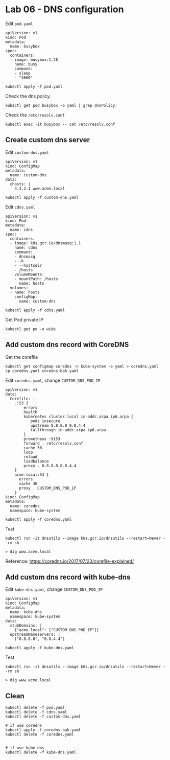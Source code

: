 # Lab 06 - DNS configuration

Edit `pod.yaml`

```
apiVersion: v1
kind: Pod
metadata:
  name: busybox
spec:
  containers:
  - image: busybox:1.28
    name: busy
    command:
    - sleep
    - "3600"
```

```
kubectl apply -f pod.yaml
```

Check the dns policy.

```
kubectl get pod busybox -o yaml | grep dnsPolicy:
```

Check the `/etc/resolv.conf`

```
kubectl exec -it busybox -- cat /etc/resolv.conf
```

## Create custom dns server

Edit `custom-dns.yaml`

```
apiVersion: v1
kind: ConfigMap
metadata:
  name: custom-dns
data:
  chosts: |
    4.3.2.1 www.acme.local
```

```
kubectl apply -f custom-dns.yaml
```

Edit `cdns.yaml`

```
apiVersion: v1
kind: Pod
metadata:
  name: cdns
spec:
  containers:
  - image: k8s.gcr.io/dnsmasq:1.1
    name: cdns
    command:
    - dnsmasq
    - -k
    - --hostsdir
    - /hosts
    volumeMounts:
    - mountPath: /hosts
      name: hosts
  volumes:
  - name: hosts
    configMap:
      name: custom-dns
```

```
kubectl apply -f cdns.yaml
```

Get Pod private IP

```
kubectl get po -o wide
```

## Add custom dns record with CoreDNS

Get the corefile

```
kubectl get configmap coredns -n kube-system -o yaml > coredns.yaml
cp coredns.yaml coredns-bak.yaml
```

Edit `coredns.yaml`, change `CUSTOM_DNS_POD_IP`

```
apiVersion: v1
data:
  Corefile: |
    .:53 {
        errors
        health
        kubernetes cluster.local in-addr.arpa ip6.arpa {
           pods insecure
           upstream 8.8.8.8 8.8.4.4
           fallthrough in-addr.arpa ip6.arpa
        }
        prometheus :9153
        forward . /etc/resolv.conf
        cache 30
        loop
        reload
        loadbalance
        proxy . 8.8.8.8 8.8.4.4
    }
    acme.local:53 {
      errors
      cache 30
      proxy . CUSTOM_DNS_POD_IP
    }
kind: ConfigMap
metadata:
  name: coredns
  namespace: kube-system
```

```
kubectl apply -f coredns.yaml
```

Test

```
kubectl run -it dnsutils --image k8s.gcr.io/dnsutils --restart=Never --rm sh

> dig www.acme.local
```

Reference: https://coredns.io/2017/07/23/corefile-explained/

## Add custom dns record with kube-dns

Edit `kube-dns.yaml`, change `CUSTOM_DNS_POD_IP`

```
apiVersion: v1
kind: ConfigMap
metadata:
  name: kube-dns
  namespace: kube-system
data:
  stubDomains: |
    {"acme.local": ["CUSTOM_DNS_POD_IP"]}
  upstreamNameservers: |
    ["8.8.8.8", "8.8.4.4"]
```

```
kubectl apply -f kube-dns.yaml
```

Test

```
kubectl run -it dnsutils --image k8s.gcr.io/dnsutils --restart=Never --rm sh

> dig www.acme.local
```

## Clean

```
kubectl delete -f pod.yaml
kubectl delete -f cdns.yaml
kubectl delete -f custom-dns.yaml

# if use coredns
kubectl apply -f coredns-bak.yaml
kubectl delete -f coredns.yaml


# if use kube-dns
kubectl delete -f kube-dns.yaml
```
